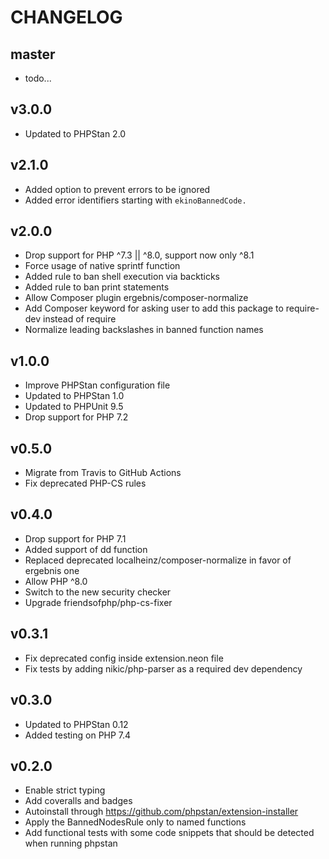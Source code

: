 CHANGELOG
=========

master
------

* todo...

v3.0.0
------

* Updated to PHPStan 2.0

v2.1.0
------

* Added option to prevent errors to be ignored
* Added error identifiers starting with `ekinoBannedCode.`

v2.0.0
------

* Drop support for PHP ^7.3 || ^8.0, support now only ^8.1
* Force usage of native sprintf function
* Added rule to ban shell execution via backticks
* Added rule to ban print statements
* Allow Composer plugin ergebnis/composer-normalize
* Add Composer keyword for asking user to add this package to require-dev instead of require
* Normalize leading backslashes in banned function names

v1.0.0
------

* Improve PHPStan configuration file
* Updated to PHPStan 1.0
* Updated to PHPUnit 9.5
* Drop support for PHP 7.2

v0.5.0
------

* Migrate from Travis to GitHub Actions
* Fix deprecated PHP-CS rules 

v0.4.0
------

* Drop support for PHP 7.1
* Added support of dd function
* Replaced deprecated localheinz/composer-normalize in favor of ergebnis one
* Allow PHP ^8.0
* Switch to the new security checker
* Upgrade friendsofphp/php-cs-fixer

v0.3.1
------

* Fix deprecated config inside extension.neon file
* Fix tests by adding nikic/php-parser as a required dev dependency

v0.3.0
------

* Updated to PHPStan 0.12
* Added testing on PHP 7.4

v0.2.0
------

* Enable strict typing
* Add coveralls and badges
* Autoinstall through https://github.com/phpstan/extension-installer
* Apply the BannedNodesRule only to named functions
* Add functional tests with some code snippets that should be detected when running phpstan

